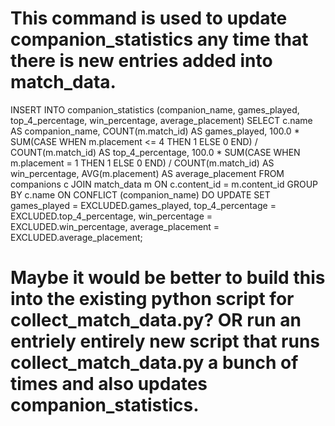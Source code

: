 # This command is used to update companion_statistics any time that there is new entries added into match_data.

INSERT INTO companion_statistics (companion_name, games_played, top_4_percentage, win_percentage, average_placement)
SELECT 
    c.name AS companion_name,
    COUNT(m.match_id) AS games_played,
    100.0 * SUM(CASE WHEN m.placement <= 4 THEN 1 ELSE 0 END) / COUNT(m.match_id) AS top_4_percentage,
    100.0 * SUM(CASE WHEN m.placement = 1 THEN 1 ELSE 0 END) / COUNT(m.match_id) AS win_percentage,
    AVG(m.placement) AS average_placement
FROM 
    companions c
JOIN 
    match_data m ON c.content_id = m.content_id
GROUP BY 
    c.name
ON CONFLICT (companion_name) DO UPDATE 
SET 
    games_played = EXCLUDED.games_played,
    top_4_percentage = EXCLUDED.top_4_percentage,
    win_percentage = EXCLUDED.win_percentage,
    average_placement = EXCLUDED.average_placement;



# Maybe it would be better to build this into the existing python script for collect_match_data.py? OR run an entriely entirely new script that runs collect_match_data.py a bunch of times and also updates companion_statistics.